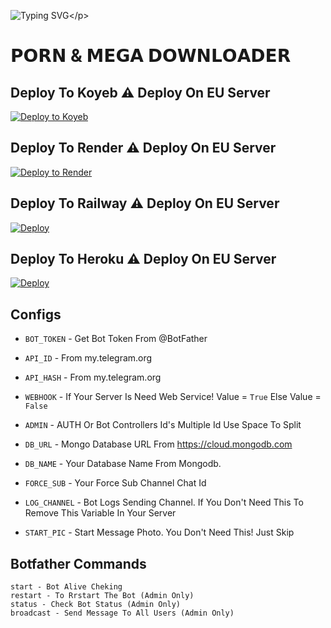 ![Typing SVG](https://readme-typing-svg.herokuapp.com/?lines=𝗪𝗘𝗟𝗖𝗢𝗠+𝗧𝗢+𝐓𝐇𝐄+𝐒𝐍𝐎𝐖𝐁𝐀𝐋𝐋+𝐑𝐄𝐏𝐎!;𝗖𝗥𝗘𝗔𝗧𝗘𝗗+𝗕𝗬+𝗦𝗡𝗢𝗪𝗕𝗔𝗟𝗟!;𝗔+𝗦𝗜𝗠𝗣𝗟𝗘+𝗧𝗚+𝗗𝗢𝗪𝗡𝗟𝗢𝗔𝗗𝗘𝗥+𝗕𝗢𝗧!)</p>

# 𝗣𝗢𝗥𝗡 & 𝗠𝗘𝗚𝗔 𝗗𝗢𝗪𝗡𝗟𝗢𝗔𝗗𝗘𝗥



## Deploy To Koyeb ⚠️ Deploy On EU Server

[![Deploy to Koyeb](https://www.koyeb.com/static/images/deploy/button.svg)](https://app.koyeb.com/deploy?type=git&repository=github.com/Snowball-0/Porn-Mega-Downloader-TG&env[BOT_TOKEN]&env[API_ID]&env[API_HASH]&env[WEBHOOK]=True&env[ADMIN]&env[DB_URL]&env[DB_NAME]=SnowPro_Users&env[FORCE_SUB]&env[START_PIC]&env[LOG_CHANNEL]&run_command=python%20bot.py&branch=main&name=Porn-Mega-Downloader-TG) 

## Deploy To Render ⚠️ Deploy On EU Server

[![Deploy to Render](https://render.com/images/deploy-to-render-button.svg)](https://render.com/deploy?repo=https://github.com/badmunda011/bad)

## Deploy To Railway ⚠️ Deploy On EU Server

<a href="https://graph.org/file/fabd75cd5043d2cfdc13d.jpg"><img src="https://railway.app/button.svg" alt="Deploy"></a>

## Deploy To Heroku ⚠️ Deploy On EU Server

<a href="https://heroku.com/deploy?template=https://github.com/badmunda011/Pompom"><img src="https://www.herokucdn.com/deploy/button.svg" alt="Deploy"></a>


## Configs 

* `BOT_TOKEN`  - Get Bot Token From @BotFather

* `API_ID` - From my.telegram.org 

* `API_HASH` - From my.telegram.org

* `WEBHOOK` - If Your Server Is Need Web Service! Value = `True` Else Value = `False`

* `ADMIN` - AUTH Or Bot Controllers Id's Multiple Id Use Space To Split 

* `DB_URL`  - Mongo Database URL From https://cloud.mongodb.com

* `DB_NAME`  - Your Database Name From Mongodb. 

* `FORCE_SUB` - Your Force Sub Channel Chat Id

* `LOG_CHANNEL` - Bot Logs Sending Channel. If You Don't Need This To Remove This Variable In Your Server

* `START_PIC` - Start Message Photo. You Don't Need This! Just Skip

## Botfather Commands
```
start - Bot Alive Cheking
restart - To Rrstart The Bot (Admin Only)
status - Check Bot Status (Admin Only)
broadcast - Send Message To All Users (Admin Only)
```
